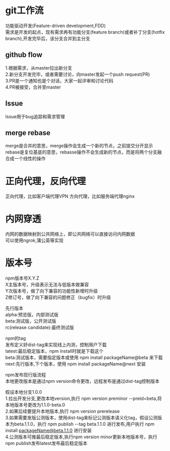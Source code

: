 # git工作流  

功能驱动开发(Feature-driven development,FDD)   
需求是开发的起点，现有需求再有功能分支(feature branch)或者补丁分支(hotfix branch),开发完毕后，该分支合并到主分支    

## github flow    
1.根据需求，从master拉出新分支    
2.新分支开发完毕，或者需要讨论，向master发起一个push request(PR)    
3.PR是一个通知也是个对话，大家一起评审和讨论代码    
4.PR被接受，合并至master    

## Issue
Issue用于bug追踪和需求管理   

## merge rebase
merge是合并的意思，merge操作会生成一个新的节点，之前提交分开显示     
rebase是复位基底的意思，rebasse操作不会生成新的节点，而是将两个分支融合成一个线性的操作   


# 正向代理，反向代理
正向代理，比如客户端代理VPN
方向代理，比如服务端代理nginx

# 内网穿透
内网的数据映射到公共网络上，即公共网络可以直接访问内网数据   
可以使用ngrok,蒲公英等实现    


# 版本号   
npm版本号X.Y.Z    
X主版本号，升级表示无法与低版本做兼容     
Y次版本号，做了向下兼容的功能性新增时升级    
Z修订号，做了向下兼容的问题修正（bugfix）时升级     

先行版本   
alpha:预览版，内部测试版    
beta:测试版，公开测试版      
rc(release candidate):最终测试版    

npm的tag   
发布定义好dist-tag来实现线上内测，控制用户下载       
latest:最后稳定版本，npm install时就是下载这个    
beta:测试版本，需要指定版本或使用 npm install packageName@beta 来下载    
next:先行版本,下个版本，使用 npm install packageName@next 安装       

npm发布现行版流程   
本地更改版本是通过npm version命令更改，远程发布是通过dist-tag控制版本       

假设本地分支1.0.0       
1.拉出开发分支,更改本地version,执行 npm version preminor --preid=beta,将本地版本号更改为1.1.0-beta.0        
2.如果后续要提升本地版本,执行 npm version prerelease         
3.如果需要发版公测版本，使用dist-tag来标记公测版本语义化tag，假设公测版本为beta.1.1.0，执行 npm publish --tag beta.1.1.0 进行发布,用户执行 npm install packageName@beta.1.1.0 进行安装       
4.公测版本可推最后稳定版本,执行npm version minor更新本地版本号，执行npm publish发布latest发布最后稳定版本   
      


